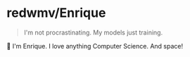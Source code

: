 # redwmv/Enrique

> I'm not procrastinating. My models just training.

🚀 I'm Enrique. I love anything Computer Science. And space!
